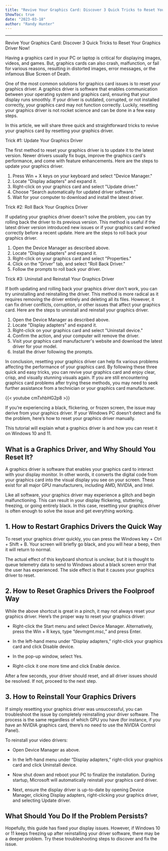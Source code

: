 ```yaml
---
title: "Revive Your Graphics Card: Discover 3 Quick Tricks to Reset Your Graphics Driver Now!"
ShowToc: true 
date: "2023-03-18"
author: "Randy Hunter"
---
```

*****
Revive Your Graphics Card: Discover 3 Quick Tricks to Reset Your Graphics Driver Now!

Having a graphics card in your PC or laptop is critical for displaying images, videos, and games. But, graphics cards can also crash, malfunction, or fail for various reasons, resulting in distorted images, error messages, or the infamous Blue Screen of Death. 

One of the most common solutions for graphics card issues is to reset your graphics driver. A graphics driver is software that enables communication between your operating system and graphics card, ensuring that your display runs smoothly. If your driver is outdated, corrupted, or not installed correctly, your graphics card may not function correctly. Luckily, resetting your graphics driver is not rocket science and can be done in a few easy steps. 

In this article, we will share three quick and straightforward tricks to revive your graphics card by resetting your graphics driver.

Trick #1: Update Your Graphics Driver 

The first method to reset your graphics driver is to update it to the latest version. Newer drivers usually fix bugs, improve the graphics card's performance, and come with feature enhancements. Here are the steps to update your graphics driver. 

1. Press Win + X keys on your keyboard and select "Device Manager." 
2. Locate "Display adapters" and expand it. 
3. Right-click on your graphics card and select "Update driver." 
4. Choose "Search automatically for updated driver software." 
5. Wait for your computer to download and install the latest driver. 

Trick #2: Roll Back Your Graphics Driver 

If updating your graphics driver doesn't solve the problem, you can try rolling back the driver to its previous version. This method is useful if the latest driver version introduced new issues or if your graphics card worked correctly before a recent update. Here are the steps to roll back your graphics driver. 

1. Open the Device Manager as described above. 
2. Locate "Display adapters" and expand it. 
3. Right-click on your graphics card and select "Properties." 
4. Click on the "Driver" tab, and select "Roll Back Driver." 
5. Follow the prompts to roll back your driver. 

Trick #3: Uninstall and Reinstall Your Graphics Driver 

If both updating and rolling back your graphics driver don't work, you can try uninstalling and reinstalling the driver. This method is more radical as it requires removing the driver entirely and deleting all its files. However, it can fix driver conflicts, corruption, or other issues that affect your graphics card. Here are the steps to uninstall and reinstall your graphics driver. 

1. Open the Device Manager as described above. 
2. Locate "Display adapters" and expand it. 
3. Right-click on your graphics card and select "Uninstall device." 
4. Confirm the action, and your computer will remove the driver. 
5. Visit your graphics card manufacturer's website and download the latest driver for your model. 
6. Install the driver following the prompts. 

In conclusion, resetting your graphics driver can help fix various problems affecting the performance of your graphics card. By following these three quick and easy tricks, you can revive your graphics card and enjoy clear, crisp, and visually stunning visuals again. If you are still encountering graphics card problems after trying these methods, you may need to seek further assistance from a technician or your graphics card manufacturer.

{{< youtube cmTxhbHG2p8 >}} 



If you’re experiencing a black, flickering, or frozen screen, the issue may derive from your graphics driver. If your Windows PC doesn’t detect and fix the problem, here’s how to reset your graphics driver manually.

 
This tutorial will explain what a graphics driver is and how you can reset it on Windows 10 and 11.

 
## What is a Graphics Driver, and Why Should You Reset It?

 
A graphics driver is software that enables your graphics card to interact with your display monitor. In other words, it converts the digital code from your graphics card into the visual display you see on your screen. These exist for all major GPU manufacturers, including AMD, NVIDIA, and Intel.

 

 
Like all software, your graphics driver may experience a glitch and begin malfunctioning. This can result in your display flickering, stuttering, freezing, or going entirely black. In this case, resetting your graphics driver is often enough to solve the issue and get everything working.

 
## 1. How to Restart Graphics Drivers the Quick Way

 
To reset your graphics driver quickly, you can press the Windows key + Ctrl + Shift + B. Your screen will briefly go black, and you will hear a beep, then it will return to normal.

 
The actual effect of this keyboard shortcut is unclear, but it is thought to queue telemetry data to send to Windows about a black screen error that the user has experienced. The side effect is that it causes your graphics driver to reset.

 
## 2. How to Reset Graphics Drivers the Foolproof Way

 
While the above shortcut is great in a pinch, it may not always reset your graphics driver. Here’s the proper way to reset your graphics driver:

 
- Right-click the Start menu and select Device Manager. Alternatively, press the Win + R keys, type “devmgmt.msc,” and press Enter.

 
- In the left-hand menu under “Display adapters,” right-click your graphics card and click Disable device.

 
- In the pop-up window, select Yes.

 
- Right-click it one more time and click Enable device.

 
After a few seconds, your driver should reset, and all driver issues should be resolved. If not, proceed to the next step.

 
## 3. How to Reinstall Your Graphics Drivers

 
If simply resetting your graphics driver was unsuccessful, you can troubleshoot the issue by completely reinstalling your driver software. The process is the same regardless of which GPU you have (for instance, if you have an NVIDIA graphics card, there’s no need to use the NVIDIA Control Panel).

 
To reinstall your video drivers:

 
- Open Device Manager as above.
 - In the left-hand menu under “Display adapters,” right-click your graphics card and click Uninstall device.

 
- Now shut down and reboot your PC to finalize the installation. During startup, Microsoft will automatically reinstall your graphics card driver.
 - Next, ensure the display driver is up-to-date by opening Device Manager, clicking Display adapters, right-clicking your graphics driver, and selecting Update driver.

 
## What Should You Do If the Problem Persists?

 
Hopefully, this guide has fixed your display issues. However, if Windows 10 or 11 keeps freezing up after reinstalling your driver software, there may be a deeper problem. Try these troubleshooting steps to discover and fix the issue.




